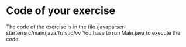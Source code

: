 # Code of your exercise

The code of the exercise is in the file /javaparser-starter/src/main/java/fr/istic/vv 
You have to run Main.java to execute the code.